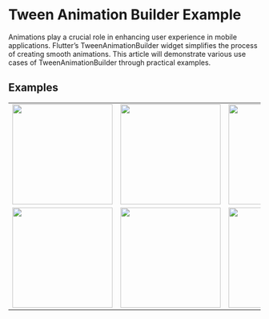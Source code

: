 # Tween Animation Builder Example

Animations play a crucial role in enhancing user experience in mobile applications. Flutter’s TweenAnimationBuilder widget simplifies the process of creating smooth animations. This article will demonstrate various use cases of TweenAnimationBuilder through practical examples.


## Examples

<div style="text-align: center">
    <table>
        <tr>
            <td style="text-align: center">
                <a href="https://medium.com/@sivakarthikayan.cs/creating-engaging-animations-in-flutter-using-tweenanimationbuilder-783eadb2af84">
                    <img src="https://github.com/sivakarthikayan-cs/tween_animation_builder_examples/assets/139855522/4b0ace59-34c3-40fc-8592-329486fca3c1" width="200"/>
                </a>
            </td>            
            <td style="text-align: center">
                <a href="https://medium.com/@sivakarthikayan.cs/creating-engaging-animations-in-flutter-using-tweenanimationbuilder-783eadb2af84">
                    <img src="https://github-production-user-asset-6210df.s3.amazonaws.com/125366724/333048313-73c9d207-9e53-44db-bb47-7c2f913482be.gif?X-Amz-Algorithm=AWS4-HMAC-SHA256&X-Amz-Credential=AKIAVCODYLSA53PQK4ZA%2F20240523%2Fus-east-1%2Fs3%2Faws4_request&X-Amz-Date=20240523T052330Z&X-Amz-Expires=300&X-Amz-Signature=bb10efd4b1ceada9ecb4899cb41ece2e6829d2cdf63b57f5c82962b68469b00e&X-Amz-SignedHeaders=host&actor_id=125366724&key_id=0&repo_id=804192580" width="200"/>
                </a>
            </td>
            <td style="text-align: center">
                <a href="https://medium.com/@sivakarthikayan.cs/creating-engaging-animations-in-flutter-using-tweenanimationbuilder-783eadb2af84">
                    <img src="https://github-production-user-asset-6210df.s3.amazonaws.com/125366724/333049325-7ee3882f-deb1-4091-8eb4-0f45a9537e82.gif?X-Amz-Algorithm=AWS4-HMAC-SHA256&X-Amz-Credential=AKIAVCODYLSA53PQK4ZA%2F20240523%2Fus-east-1%2Fs3%2Faws4_request&X-Amz-Date=20240523T052443Z&X-Amz-Expires=300&X-Amz-Signature=7f0b8ac898de03923b6d8263d0ec9365b56311e0367c063dcf632320ea41acc5&X-Amz-SignedHeaders=host&actor_id=125366724&key_id=0&repo_id=804192580" width="200" />
                </a>
            </td>
        </tr>
        <tr>
            <td style="text-align: center">
                <a href="https://medium.com/@sivakarthikayan.cs/creating-engaging-animations-in-flutter-using-tweenanimationbuilder-783eadb2af84">
                    <img src="https://github-production-user-asset-6210df.s3.amazonaws.com/125366724/333048337-e7dd9953-27ba-4d82-9fcb-165d6f0e3ca5.gif?X-Amz-Algorithm=AWS4-HMAC-SHA256&X-Amz-Credential=AKIAVCODYLSA53PQK4ZA%2F20240523%2Fus-east-1%2Fs3%2Faws4_request&X-Amz-Date=20240523T052324Z&X-Amz-Expires=300&X-Amz-Signature=beb0c29140bb6681e60b7fbe3544f099d308e97cc39c1e7ee63c32d5794afe26&X-Amz-SignedHeaders=host&actor_id=125366724&key_id=0&repo_id=804192580" width="200"/>
                </a>
            </td>
            <td style="text-align: center">
                <a href="https://medium.com/@sivakarthikayan.cs/creating-engaging-animations-in-flutter-using-tweenanimationbuilder-783eadb2af84">
                    <img src="https://github-production-user-asset-6210df.s3.amazonaws.com/125366724/333048289-de7368f5-9aac-45db-998f-d19b03108b6b.gif?X-Amz-Algorithm=AWS4-HMAC-SHA256&X-Amz-Credential=AKIAVCODYLSA53PQK4ZA%2F20240523%2Fus-east-1%2Fs3%2Faws4_request&X-Amz-Date=20240523T052317Z&X-Amz-Expires=300&X-Amz-Signature=06b3540fc5cb97a42c3c3e0cf6d8bf6ac45ee1542143d5d827c999d04dbfd20e&X-Amz-SignedHeaders=host&actor_id=125366724&key_id=0&repo_id=804192580" width="200"/>
                </a>
            </td>
            <td style="text-align: center">
                <a href="https://medium.com/@sivakarthikayan.cs/creating-engaging-animations-in-flutter-using-tweenanimationbuilder-783eadb2af84">
                    <img src="https://github-production-user-asset-6210df.s3.amazonaws.com/125366724/333048220-d0b706ba-a197-437d-9c4e-0bbdcc10d964.gif?X-Amz-Algorithm=AWS4-HMAC-SHA256&X-Amz-Credential=AKIAVCODYLSA53PQK4ZA%2F20240523%2Fus-east-1%2Fs3%2Faws4_request&X-Amz-Date=20240523T052305Z&X-Amz-Expires=300&X-Amz-Signature=b918918a22e3b4459cc99327653bd0c34833676dc48e06c14c630c9dbfeedf8f&X-Amz-SignedHeaders=host&actor_id=125366724&key_id=0&repo_id=804192580" width="200"/>
                </a>
            </td>
        </tr>
    </table>
</div>

